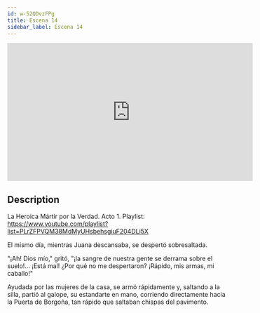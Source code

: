```yaml
---
id: w-52QDvzFPg
title: Escena 14
sidebar_label: Escena 14
---
```


<iframe
  width="560"
  height="315"
  src="https://www.youtube.com/embed/w-52QDvzFPg"
  title="YouTube video player"
  frameborder="0"
  allow="accelerometer; autoplay; clipboard-write; encrypted-media; gyroscope; picture-in-picture; web-share"
  referrerpolicy="strict-origin-when-cross-origin"
  allowfullscreen
></iframe>

## Description

La Heroica Mártir por la Verdad. Acto 1.
Playlist: https://www.youtube.com/playlist?list=PLrZFPVQM38MdMyUHsbehsgiuF204DLi5X

El mismo día, mientras Juana descansaba, se despertó sobresaltada.

"¡Ah! Dios mío," gritó, "¡la sangre de nuestra gente se derrama sobre el suelo!... ¡Está mal! ¿Por qué no me despertaron? ¡Rápido, mis armas, mi caballo!"

Ayudada por las mujeres de la casa, se armó rápidamente y, saltando a la silla, partió al galope, su estandarte en mano, corriendo directamente hacia la Puerta de Borgoña, tan rápido que saltaban chispas del pavimento.
